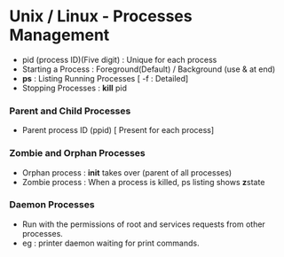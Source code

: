 # Unix / Linux - Processes Management

- pid (process ID)(Five digit) : Unique for each process
- Starting a Process : Foreground(Default) / Background (use & at end)
- **ps** : Listing Running Processes [ -f : Detailed]
- Stopping Processes : **kill** pid

### Parent and Child Processes
- Parent process ID (ppid) [ Present for each process]

### Zombie and Orphan Processes
- Orphan process : **init** takes over (parent of all processes)
- Zombie process : When a process is killed, ps listing shows **z**state

### Daemon Processes
- Run with the permissions of root and services requests from other processes.
- eg : printer daemon waiting for print commands.
